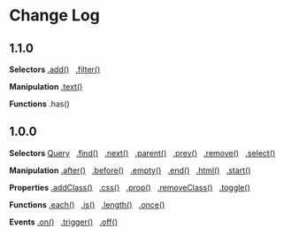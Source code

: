 # Change Log

## 1.1.0
**Selectors**
[.add()](https://github.com/ronhook/query/wiki/.add()) &nbsp; [.filter()](https://github.com/ronhook/query/wiki/.filter())

**Manipulation**
[.text()](https://github.com/ronhook/query/wiki/.text())

**Functions**
.has()

## 1.0.0
**Selectors**
[Query](https://github.com/ronhook/query/wiki/Query)  &nbsp;  [.find()](https://github.com/ronhook/query/wiki/.find()) &nbsp;  [.next()](https://github.com/ronhook/query/wiki/.next()) &nbsp;  [.parent()](https://github.com/ronhook/query/wiki/.parent())  &nbsp; [.prev()](https://github.com/ronhook/query/wiki/.prev()) &nbsp;  [.remove()](https://github.com/ronhook/query/wiki/.remove()) &nbsp;  [.select()](https://github.com/ronhook/query/wiki/.select())

**Manipulation**
[.after()](https://github.com/ronhook/query/wiki/.after()) &nbsp;  [.before()](https://github.com/ronhook/query/wiki/.before()) &nbsp;  [.empty()](https://github.com/ronhook/query/wiki/.empty()) &nbsp; [.end()](https://github.com/ronhook/query/wiki/.end()) &nbsp;  [.html()](https://github.com/ronhook/query/wiki/.html()) &nbsp;  [.start()](https://github.com/ronhook/query/wiki/.start())

**Properties**
[.addClass()](https://github.com/ronhook/query/wiki/.addClass())  &nbsp; [.css()](https://github.com/ronhook/query/wiki/.css())  &nbsp; [.prop()](https://github.com/ronhook/query/wiki/.prop()) &nbsp;  [.removeClass()](https://github.com/ronhook/query/wiki/.removeClass())  &nbsp; [.toggle()](https://github.com/ronhook/query/wiki/.toggle())

**Functions**
[.each()](https://github.com/ronhook/query/wiki/.each())  &nbsp; [.is()](https://github.com/ronhook/query/wiki/.is()) &nbsp; [.length()](https://github.com/ronhook/query/wiki/.length()) &nbsp; [.once()](https://github.com/ronhook/query/wiki/.once())

**Events**
[.on()](https://github.com/ronhook/query/wiki/.on()) &nbsp;  [.trigger()](https://github.com/ronhook/query/wiki/.trigger()) &nbsp;  [.off()](https://github.com/ronhook/query/wiki/.off())
